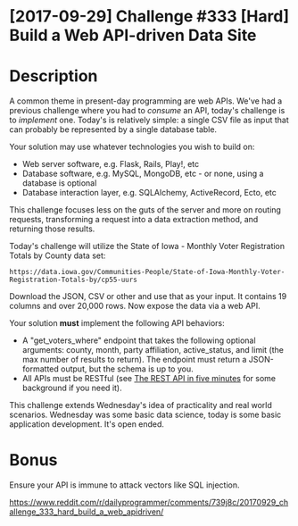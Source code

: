 # [2017-09-29] Challenge #333 [Hard] Build a Web API-driven Data Site

# Description

A common theme in present-day programming are web APIs. We've had a previous challenge where you had to _consume_ an API, today's challenge is to _implement_ one. Today's is relatively simple: a single CSV file as input that can probably be represented by a single database table. 

Your solution may use whatever technologies you wish to build on:

* Web server software, e.g. Flask, Rails, Play!, etc
* Database software, e.g. MySQL, MongoDB, etc - or none, using a database is optional
* Database interaction layer, e.g. SQLAlchemy, ActiveRecord, Ecto, etc

This challenge focuses less on the guts of the server and more on routing requests, transforming a request into a data extraction method, and returning those results. 

Today's challenge will utilize the State of Iowa - Monthly Voter Registration Totals by County data set: 

    https://data.iowa.gov/Communities-People/State-of-Iowa-Monthly-Voter-Registration-Totals-by/cp55-uurs

Download the JSON, CSV or other and use that as your input. It contains 19 columns and over 20,000 rows. Now expose the data via a web API. 

Your solution **must** implement the following API behaviors:

* A "get_voters_where" endpoint that takes the following optional arguments: county, month, party affiliation, active_status, and limit (the max number of results to return). The endpoint must return a JSON-formatted output, but the schema is up to you. 
* All APIs must be RESTful (see [The REST API in five minutes](https://developer.marklogic.com/try/rest/index) for some background if you need it).

This challenge extends Wednesday's idea of practicality and real world scenarios. Wednesday was some basic data science, today is some basic application development. It's open ended.

# Bonus

Ensure your API is immune to attack vectors like SQL injection. 

https://www.reddit.com/r/dailyprogrammer/comments/739j8c/20170929_challenge_333_hard_build_a_web_apidriven/

